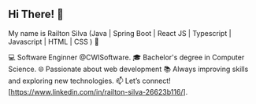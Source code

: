 ## Hi There! 👋

My name is Railton Silva
(Java | Spring Boot | React JS | Typescript | Javascript | HTML | CSS ) 🚀

💻 Software Enginner @CWISoftware.
🎓 Bachelor's degree in Computer Science.
🌐 Passionate about web development
📚 Always improving skills and exploring new technologies.
📫 Let’s connect! [https://www.linkedin.com/in/railton-silva-26623b116/].
